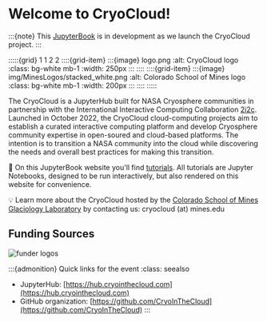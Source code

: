 # Welcome to CryoCloud!

:::{note}
This [JupyterBook](https://jupyterbook.org/en/stable/intro.html) is in development as we launch the CryoCloud project.
:::

:::::{grid} 1 1 2 2
::::{grid-item}
:::{image} logo.png
:alt: CryoCloud logo
:class: bg-white mb-1
:width: 250px
:::
::::
::::{grid-item}
:::{image} img/MinesLogos/stacked_white.png
:alt: Colorado School of Mines logo
:class: bg-white mb-1
:width: 200px
:::
::::
:::::

The CryoCloud is a JupyterHub built for NASA Cryosphere communities in partnership with the International Interactive Computing Collaboration [2i2c](https://2i2c.org/). Launched in October 2022, the CryoCloud cloud-computing projects aim to establish a curated interactive computing platform and develop Cryosphere community expertise in open-soured and cloud-based platforms. The intention is to transition a NASA community into the cloud while discovering the needs and overall best practices for making this transition.

📖 On this JupyterBook website you'll find [tutorials](tutorials/index). All tutorials are Jupyter Notebooks, designed to be run interactively, but also rendered on this website for convenience.

💡 Learn more about the CryoCloud hosted by the [Colorado School of Mines Glaciology Laboratory](https://glaciology.mines.edu/) by contacting us: cryocloud (at) mines.edu

## Funding Sources

![funder logos](/img/funderlogos.png)

:::{admonition} Quick links for the event
:class: seealso

* JupyterHub: [https://hub.cryointhecloud.com](https://hub.cryointhecloud.com)
* GitHub organization: [https://github.com/CryoInTheCloud](https://github.com/CryoInTheCloud)
:::
